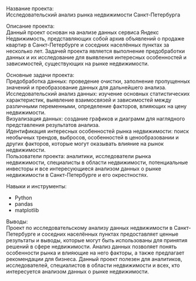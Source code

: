 Название проекта:<br>
Исследовательский анализ рынка недвижимости Санкт-Петербурга

Описание проекта:<br>
Данный проект основан на анализе данных сервиса Яндекс Недвижимость, представляющих собой архив объявлений о продаже квартир в Санкт-Петербурге и соседних населённых пунктах за несколько лет. Задачей проекта является выполнение предобработки данных и их исследование для выявления интересных особенностей и зависимостей, существующих на рынке недвижимости.

Основные задачи проекта:<br>
Предобработка данных: проведение очистки, заполнение пропущенных значений и преобразование данных для дальнейшего анализа.<br>
Исследовательский анализ данных: изучение основных статистических характеристик, выявление взаимосвязей и зависимостей между различными переменными, определение факторов, влияющих на цену недвижимости.<br>
Визуализация данных: создание графиков и диаграмм для наглядного представления результатов анализа.<br>
Идентификация интересных особенностей рынка недвижимости: поиск необычных трендов, выбросов, особенностей в ценообразовании и других факторов, которые могут оказывать влияние на рынок недвижимости.<br>
Пользователи проекта: аналитики, исследователи рынка недвижимости, специалисты в области недвижимости, потенциальные инвесторы и все интересующиеся анализом данных о рынке недвижимости в Санкт-Петербурге и его окрестностях.

Навыки и инструменты:
- Python
- pandas
- matplotlib

Выводы:<br>
Проект по исследовательскому анализу данных недвижимости в Санкт-Петербурге и соседних населённых пунктах предоставляет ценные результаты и выводы, которые могут быть использованы для принятия решений в сфере недвижимости. Анализ данных позволяет понять особенности рынка и влияющие на него факторы, а также предлагает рекомендации для бизнеса. Данный проект полезен для аналитиков, исследователей, специалистов в области недвижимости и всех, кто интересуется анализом данных о рынке недвижимости.
